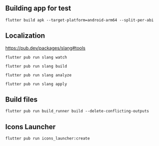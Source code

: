 
## Building app for test
```shell
flutter build apk --target-platform=android-arm64 --split-per-abi
```

## Localization
https://pub.dev/packages/slang#tools
```shell
flutter pub run slang watch
```
```shell
flutter pub run slang build
```
```shell
flutter pub run slang analyze
```
```shell
flutter pub run slang apply
```

## Build files
```shell
flutter pub run build_runner build --delete-conflicting-outputs
```

## Icons Launcher
```shell
flutter pub run icons_launcher:create
```